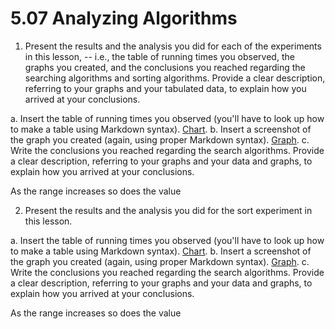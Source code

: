 # 5.07 Analyzing Algorithms

1. Present the results and the analysis you did for each of the experiments in this lesson, -- i.e., the table of running times you observed, the graphs you created, and the conclusions you reached regarding the searching algorithms and sorting algorithms. Provide a clear description, referring to your graphs and your tabulated data, to explain how you arrived at your conclusions.

a. Insert the table of running times you observed (you'll have to look up how to make a table using Markdown syntax).
[Chart](5-07Screenshot1a.png).
b. Insert a screenshot of the graph you created (again, using proper Markdown syntax).
[Graph](5-07Screenshot1b.png).
c. Write the conclusions you reached regarding the search algorithms. Provide a clear description, referring to your graphs and your data and graphs, to explain how you arrived at your conclusions.

As the range increases so does the value

2. Present the results and the analysis you did for the sort experiment in this lesson.

a. Insert the table of running times you observed (you'll have to look up how to make a table using Markdown syntax).
[Chart](5-07Screenshot1a.png).
b. Insert a screenshot of the graph you created (again, using proper Markdown syntax).
[Graph](5-07Screenshot2b.png).
c. Write the conclusions you reached regarding the search algorithms. Provide a clear description, referring to your graphs and your data and graphs, to explain how you arrived at your conclusions.

As the range increases so does the value

